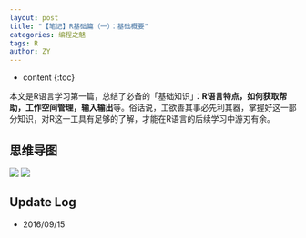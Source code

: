 ```yaml
---
layout: post
title: "【笔记】R基础篇（一）：基础概要"
categories: 编程之魅
tags: R
author: ZY
---
```


* content
{:toc}

本文是R语言学习第一篇，总结了必备的「基础知识」：**R语言特点，如何获取帮助，工作空间管理，输入输出**等。俗话说，工欲善其事必先利其器，掌握好这一部分知识，对R这一工具有足够的了解，才能在R语言的后续学习中游刃有余。




## 思维导图
![](https://raw.githubusercontent.com/woaielf/woaielf.github.io/master/_posts/Pic/1609/160915-1.png)
![](https://raw.githubusercontent.com/woaielf/woaielf.github.io/master/_posts/Pic/1609/160915-2.png)


## Update Log
- 2016/09/15